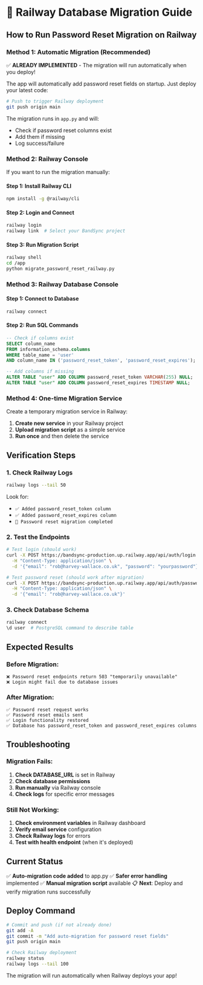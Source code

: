 # 🚀 Railway Database Migration Guide

## **How to Run Password Reset Migration on Railway**

### **Method 1: Automatic Migration (Recommended)**

✅ **ALREADY IMPLEMENTED** - The migration will run automatically when you deploy!

The app will automatically add password reset fields on startup. Just deploy your latest code:

```bash
# Push to trigger Railway deployment
git push origin main
```

The migration runs in `app.py` and will:
- Check if password reset columns exist
- Add them if missing
- Log success/failure

### **Method 2: Railway Console**

If you want to run the migration manually:

#### Step 1: Install Railway CLI
```bash
npm install -g @railway/cli
```

#### Step 2: Login and Connect
```bash
railway login
railway link  # Select your BandSync project
```

#### Step 3: Run Migration Script
```bash
railway shell
cd /app
python migrate_password_reset_railway.py
```

### **Method 3: Railway Database Console**

#### Step 1: Connect to Database
```bash
railway connect
```

#### Step 2: Run SQL Commands
```sql
-- Check if columns exist
SELECT column_name 
FROM information_schema.columns 
WHERE table_name = 'user' 
AND column_name IN ('password_reset_token', 'password_reset_expires');

-- Add columns if missing
ALTER TABLE "user" ADD COLUMN password_reset_token VARCHAR(255) NULL;
ALTER TABLE "user" ADD COLUMN password_reset_expires TIMESTAMP NULL;
```

### **Method 4: One-time Migration Service**

Create a temporary migration service in Railway:

1. **Create new service** in your Railway project
2. **Upload migration script** as a simple service
3. **Run once** and then delete the service

## **Verification Steps**

### 1. Check Railway Logs
```bash
railway logs --tail 50
```

Look for:
- `✅ Added password_reset_token column`
- `✅ Added password_reset_expires column`
- `🎉 Password reset migration completed`

### 2. Test the Endpoints
```bash
# Test login (should work)
curl -X POST https://bandsync-production.up.railway.app/api/auth/login \
  -H "Content-Type: application/json" \
  -d '{"email": "rob@harvey-wallace.co.uk", "password": "yourpassword"}'

# Test password reset (should work after migration)
curl -X POST https://bandsync-production.up.railway.app/api/auth/password-reset-request \
  -H "Content-Type: application/json" \
  -d '{"email": "rob@harvey-wallace.co.uk"}'
```

### 3. Check Database Schema
```bash
railway connect
\d user  # PostgreSQL command to describe table
```

## **Expected Results**

### Before Migration:
```
❌ Password reset endpoints return 503 "temporarily unavailable"
❌ Login might fail due to database issues
```

### After Migration:
```
✅ Password reset request works
✅ Password reset emails sent
✅ Login functionality restored
✅ Database has password_reset_token and password_reset_expires columns
```

## **Troubleshooting**

### Migration Fails:
1. **Check DATABASE_URL** is set in Railway
2. **Check database permissions**
3. **Run manually** via Railway console
4. **Check logs** for specific error messages

### Still Not Working:
1. **Check environment variables** in Railway dashboard
2. **Verify email service** configuration
3. **Check Railway logs** for errors
4. **Test with health endpoint** (when it's deployed)

## **Current Status**

✅ **Auto-migration code added** to app.py
✅ **Safer error handling** implemented
✅ **Manual migration script** available
📋 **Next**: Deploy and verify migration runs successfully

## **Deploy Command**

```bash
# Commit and push (if not already done)
git add -A
git commit -m "Add auto-migration for password reset fields"
git push origin main

# Check Railway deployment
railway status
railway logs --tail 100
```

The migration will run automatically when Railway deploys your app!
